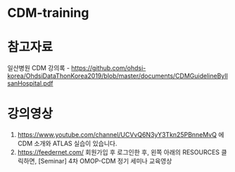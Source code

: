 # CDM-training

# 참고자료
일산병원 CDM 강의록 - https://github.com/ohdsi-korea/OhdsiDataThonKorea2019/blob/master/documents/CDMGuidelineByIlsanHospital.pdf

# 강의영상
1) https://www.youtube.com/channel/UCVvQ6N3yY3Tkn25PBnneMvQ 에 CDM 소개와 ATLAS 실습이 있습니다.
2) https://feedernet.com/ 회원가입 후 로그인한 후, 왼쪽 아래의 RESOURCES 클릭하면, [Seminar] 4차 OMOP-CDM 정기 세미나 교육영상 
